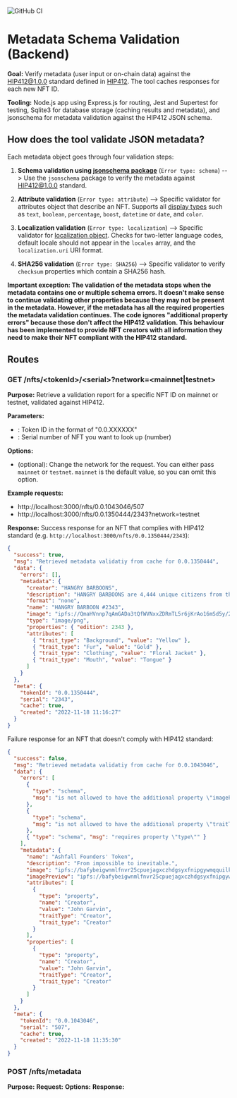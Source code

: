 ![GitHub CI](https://github.com/michielmulders/metadata-validation-BE/actions/workflows/main.yml/badge.svg)


# Metadata Schema Validation (Backend)

**Goal:** Verify metadata (user input or on-chain data) against the [HIP412@1.0.0](https://bafkreid2hxgyhhwtgkrzouwx4tk7kczhs6riydhpvisqq7pxofrllyftku.ipfs.nftstorage.link/) standard defined in [HIP412](https://hips.hedera.com/hip/hip-412). The tool caches responses for each new NFT ID.

**Tooling:** Node.js app using Express.js for routing, Jest and Supertest for testing, Sqlite3 for database storage (caching results and metadata), and jsonschema for metadata validation against the HIP412 JSON schema.

## How does the tool validate JSON metadata?
Each metadata object goes through four validation steps:

1. **Schema validation using [jsonschema package](https://www.npmjs.com/package/jsonschema)** (`Error type: schema`)
--> Use the `jsonschema` package to verify the metadata against [HIP412@1.0.0](https://bafkreid2hxgyhhwtgkrzouwx4tk7kczhs6riydhpvisqq7pxofrllyftku.ipfs.nftstorage.link/) standard.


2. **Attribute validation** (`Error type: attribute`)
--> Specific validator for attributes object that describe an NFT. Supports all [display types](https://github.com/hashgraph/hedera-improvement-proposal/blob/main/HIP/hip-412.md#attributesdisplay_type) such as `text`, `boolean`, `percentage`, `boost`, `datetime` or `date`, and `color`.


3. **Localization validation** (`Error type: localization`)
--> Specific validator for [localization object](https://github.com/hashgraph/hedera-improvement-proposal/blob/main/HIP/hip-412.md#localization). Checks for two-letter language codes, default locale should not appear in the `locales` array, and the `localization.uri` URI format.


4. **SHA256 validation** (`Error type: SHA256`)
--> Specific validator to verify `checksum` properties which contain a SHA256 hash. 


**Important exception: The validation of the metadata stops when the metadata contains one or multiple schema errors. It doesn't make sense to continue validating other properties because they may not be present in the metadata. However, if the metadata has all the required properties the metadata validation continues. The code ignores "additional property errors" because those don't affect the HIP412 validation. This behaviour has been implemented to provide NFT creators with all information they need to make their NFT compliant with the HIP412 standard.**

## Routes

### GET /nfts/\<tokenId\>/\<serial\>?network=<mainnet|testnet>

**Purpose:** Retrieve a validation report for a specific NFT ID on mainnet or testnet, validated against HIP412. 

**Parameters:**
- <tokenId>: Token ID in the format of "0.0.XXXXXX"
- <serial>: Serial number of NFT you want to look up (number)

**Options:**
- <network> (optional): Change the network for the request. You can either pass `mainnet` or `testnet`. `mainnet` is the default value, so you can omit this option.

**Example requests:**
- http://localhost:3000/nfts/0.0.1043046/507
- http://localhost:3000/nfts/0.0.1350444/2343?network=testnet

**Response:**
Success response for an NFT that complies with HIP412 standard (e.g. `http://localhost:3000/nfts/0.0.1350444/2343`):

```json
{
  "success": true,
  "msg": "Retrieved metadata validatiy from cache for 0.0.1350444",
  "data": {
    "errors": [],
    "metadata": {
      "creator": "HANGRY BARBOONS",
      "description": "HANGRY BARBOONS are 4,444 unique citizens from the United Hashgraph of Planet Earth. Designed and illustrated by President HANGRY.",
      "format": "none",
      "name": "HANGRY BARBOON #2343",
      "image": "ipfs://QmaHVnnp7qAmGADa3tQfWVNxxZDRmTL5r6jKrAo16mSd5y/2343.png",
      "type": "image/png",
      "properties": { "edition": 2343 },
      "attributes": [
        { "trait_type": "Background", "value": "Yellow" },
        { "trait_type": "Fur", "value": "Gold" },
        { "trait_type": "Clothing", "value": "Floral Jacket" },
        { "trait_type": "Mouth", "value": "Tongue" }
      ]
    }
  },
  "meta": {
    "tokenId": "0.0.1350444",
    "serial": "2343",
    "cache": true,
    "created": "2022-11-18 11:16:27"
  }
}
```

Failure response for an NFT that doesn't comply with HIP412 standard: 

```json
{
  "success": false,
  "msg": "Retrieved metadata validatiy from cache for 0.0.1043046",
  "data": {
    "errors": [
      {
        "type": "schema",
        "msg": "is not allowed to have the additional property \"imagePreview\""
      },
      {
        "type": "schema",
        "msg": "is not allowed to have the additional property \"traitType\""
      },
      { "type": "schema", "msg": "requires property \"type\"" }
    ],
    "metadata": {
      "name": "Ashfall Founders' Token",
      "description": "From impossible to inevitable.",
      "image": "ipfs://bafybeigwnmlfnvr25cpuejagxczhdgsyxfnipgywmqquilkcxrspekwy7e",
      "imagePreview": "ipfs://bafybeigwnmlfnvr25cpuejagxczhdgsyxfnipgywmqquilkcxrspekwy7e",
      "attributes": [
        {
          "type": "property",
          "name": "Creator",
          "value": "John Garvin",
          "traitType": "Creator",
          "trait_type": "Creator"
        }
      ],
      "properties": [
        {
          "type": "property",
          "name": "Creator",
          "value": "John Garvin",
          "traitType": "Creator",
          "trait_type": "Creator"
        }
      ]
    }
  },
  "meta": {
    "tokenId": "0.0.1043046",
    "serial": "507",
    "cache": true,
    "created": "2022-11-18 11:35:30"
  }
}
```


### POST /nfts/metadata

**Purpose:**
**Request:**
**Options:**
**Response:**